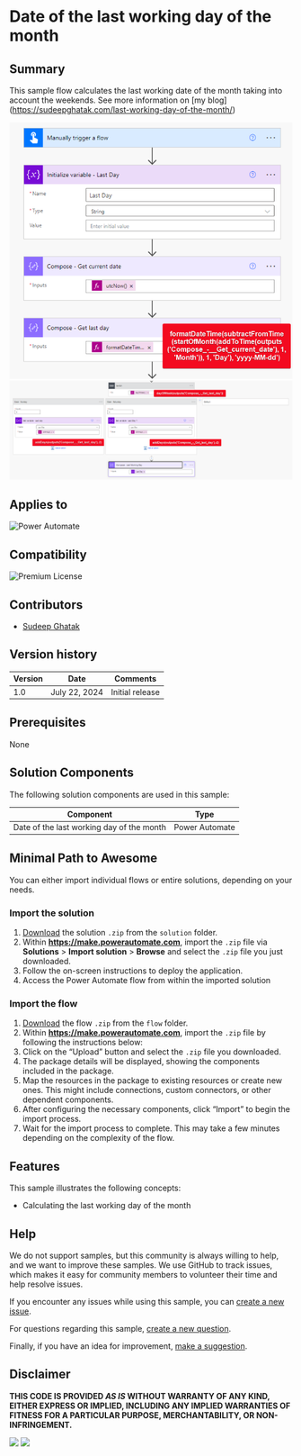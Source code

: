 # Date of the last working day of the month

## Summary

This sample flow calculates the last working date of the month taking into account the weekends. See more information on [my blog] (https://sudeepghatak.com/last-working-day-of-the-month/)


![image](./assets/flow1.png)
![image](./assets/flow2.png)

## Applies to

![Power Automate](https://img.shields.io/badge/Power%20Automate-yes-green "Yes")

## Compatibility

![Premium License](https://img.shields.io/badge/Premium%20License-not%20applicable-red.svg "Not applicable")

## Contributors

* [Sudeep Ghatak](https://www.linkedin.com/in/sudeepghatak/)

## Version history

Version|Date|Comments
-------|----|--------
1.0|July 22, 2024|Initial release

## Prerequisites

None

## Solution Components

The following solution components are used in this sample:

Component|Type
---------|-----
Date of the last working day of the month | Power Automate

## Minimal Path to Awesome

You can either import individual flows or entire solutions, depending on your needs. 


### Import the solution
1. [Download](./solution/Getthelastworkingday_1_0_0_1.zip) the solution `.zip` from the `solution` folder.
2. Within **https://make.powerautomate.com**, import the `.zip` file via **Solutions** > **Import solution** > **Browse** and select the `.zip` file you just downloaded.
3. Follow the on-screen instructions to deploy the application.
4. Access the Power Automate flow from within the imported solution

### Import the flow
1. [Download](./flow/Flow_Get-the-last-working-day.zip) the flow `.zip` from the `flow` folder.
2. Within **https://make.powerautomate.com**, import the `.zip` file by following the instructions below:
3. Click on the “Upload” button and select the `.zip` file you downloaded.
4. The package details will be displayed, showing the components included in the package.
5. Map the resources in the package to existing resources or create new ones. This might include connections, custom connectors, or other dependent components.
6. After configuring the necessary components, click “Import” to begin the import process.
7. Wait for the import process to complete. This may take a few minutes depending on the complexity of the flow.

## Features

This sample illustrates the following concepts:

* Calculating the last working day of the month

## Help

We do not support samples, but this community is always willing to help, and we want to improve these samples. We use GitHub to track issues, which makes it easy for  community members to volunteer their time and help resolve issues.

If you encounter any issues while using this sample, you can [create a new issue](https://github.com/pnp/powerapps-samples/issues/new?assignees=&labels=Needs%3A+Triage+%3Amag%3A%2Ctype%3Abug-suspected&template=bug-report.yml&sample=json-string-generator&authors=@shaheerahmadch&title=json-string-generator%20-%20).

For questions regarding this sample, [create a new question](https://github.com/pnp/powerapps-samples/issues/new?assignees=&labels=Needs%3A+Triage+%3Amag%3A%2Ctype%3Abug-suspected&template=question.yml&sample=json-string-generator&authors=@shaheerahmadch&title=json-string-generator%20-%20).

Finally, if you have an idea for improvement, [make a suggestion](https://github.com/pnp/powerapps-samples/issues/new?assignees=&labels=Needs%3A+Triage+%3Amag%3A%2Ctype%3Abug-suspected&template=suggestion.yml&sample=json-string-generator&authors=@shaheerahmadch&title=json-string-generator%20-%20).

## Disclaimer

**THIS CODE IS PROVIDED *AS IS* WITHOUT WARRANTY OF ANY KIND, EITHER EXPRESS OR IMPLIED, INCLUDING ANY IMPLIED WARRANTIES OF FITNESS FOR A PARTICULAR PURPOSE, MERCHANTABILITY, OR NON-INFRINGEMENT.**

<img src="./assets/Screenshot 2023-11-06 191309.png" />

<img src="https://m365-visitor-stats.azurewebsites.net/powerplatform-samples/samples/json-string-generator" />

